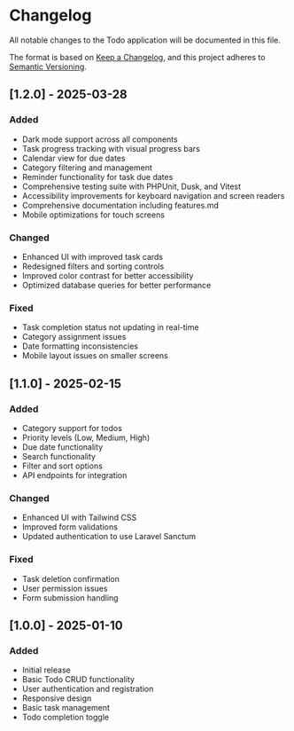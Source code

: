 # Changelog

All notable changes to the Todo application will be documented in this file.

The format is based on [Keep a Changelog](https://keepachangelog.com/en/1.0.0/),
and this project adheres to [Semantic Versioning](https://semver.org/spec/v2.0.0.html).

## [1.2.0] - 2025-03-28

### Added
- Dark mode support across all components
- Task progress tracking with visual progress bars
- Calendar view for due dates
- Category filtering and management
- Reminder functionality for task due dates
- Comprehensive testing suite with PHPUnit, Dusk, and Vitest
- Accessibility improvements for keyboard navigation and screen readers
- Comprehensive documentation including features.md
- Mobile optimizations for touch screens

### Changed
- Enhanced UI with improved task cards
- Redesigned filters and sorting controls
- Improved color contrast for better accessibility
- Optimized database queries for better performance

### Fixed
- Task completion status not updating in real-time
- Category assignment issues
- Date formatting inconsistencies
- Mobile layout issues on smaller screens

## [1.1.0] - 2025-02-15

### Added
- Category support for todos
- Priority levels (Low, Medium, High)
- Due date functionality
- Search functionality
- Filter and sort options
- API endpoints for integration

### Changed
- Enhanced UI with Tailwind CSS
- Improved form validations
- Updated authentication to use Laravel Sanctum

### Fixed
- Task deletion confirmation
- User permission issues
- Form submission handling

## [1.0.0] - 2025-01-10

### Added
- Initial release
- Basic Todo CRUD functionality
- User authentication and registration
- Responsive design
- Basic task management
- Todo completion toggle 